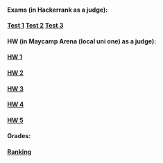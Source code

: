 #### Exams (in Hackerrank as a judge):
#### **[Test 1](https://www.hackerrank.com/contests/daa-2020-2021-summer-test-1/challenges)** **[Test 2](https://www.hackerrank.com/contests/daa-2020-2021-summer-test-2/challenges)** **[Test 3](https://www.hackerrank.com/contests/daa-2020-2021-summer-test-3-1/challenges)**

#### HW (in Maycamp Arena (local uni one) as a judge):
#### **[HW 1](https://judge.openfmi.net/practice/open_contest?contest_id=183)**
#### **[HW 2](https://judge.openfmi.net/practice/open_contest?contest_id=184)**
#### **[HW 3](https://judge.openfmi.net/practice/open_contest?contest_id=185)**
#### **[HW 4](https://judge.openfmi.net/practice/open_contest?contest_id=186)**
#### **[HW 5](https://judge.openfmi.net/practice/open_contest?contest_id=186)**

#### Grades:
#### **[Ranking](https://docs.google.com/spreadsheets/d/1unWcTEvmCcXXe_wRbYjY0SrJaISrM94Ur7OZqSXIOWE/edit#gid=0)**
